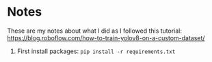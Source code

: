 # Notes
These are my notes about what I did as I followed this tutorial:
https://blog.roboflow.com/how-to-train-yolov8-on-a-custom-dataset/


1. First install packages: `pip install -r requirements.txt`

